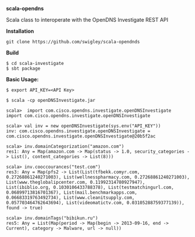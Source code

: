 **scala-opendns**

Scala class to interoperate with the OpenDNS Investigate REST API

**Installation**

    git clone https://github.com/swigley/scala-opendnds
**Build**

    $ cd scala-investigate
    $ sbt package

**Basic Usage:**

    $ export API_KEY=<API Key>

    $ scala -cp openDNSInvestigate.jar

    scala>  import com.cisco.opendns.investigate.openDNSInvestigate
    import com.cisco.opendns.investigate.openDNSInvestigate

    scala> val inv = new openDNSInvestigate(sys.env("API_KEY"))
    inv: com.cisco.opendns.investigate.openDNSInvestigate = com.cisco.opendns.investigate.openDNSInvestigate@20b5f2ac

    scala> inv.domainCategorization("amazon.com")
    res1: Any = Map(amazon.com -> Map(status -> 1.0, security_categories -> List(), content_categories -> List(8)))

    scala> inv.cooccourances("test.com")
    res3: Any = Map(pfs2 -> List(List(tfbekk.comyr.com, 0.27268861240271003), List(wellnesspharmacy.com, 0.27268861240271003), List(www.theglobalipcenter.com, 0.11992314780927947), List(ibiblio.org, 0.1030106433788378), List(testmatchingurl.com, 0.06899713816701367), List(mail.benchmarkapps.com, 0.06683319763492734), List(www.cleanitsupply.com, 0.057703464762643694), List(videomatictv.com, 0.03105288759377139)), found -> true)

    scala> inv.domainTags("bibikun.ru")
    res5: Any = List(Map(period -> Map(begin -> 2013-09-16, end -> Current), category -> Malware, url -> null))
